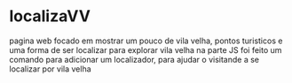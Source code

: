 # localizaVV
pagina web focado em mostrar um pouco de vila velha, pontos turisticos e uma forma de ser localizar para explorar vila velha
na parte JS foi feito um comando para adicionar um localizador, para ajudar o visitande a se localizar por vila velha
